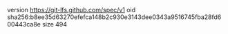 version https://git-lfs.github.com/spec/v1
oid sha256:b8ee35d63270efefca148b2c930e3143dee0343a9516745fba28fd600443ca8e
size 494
